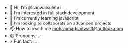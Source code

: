 - 👋 Hi, I’m @sanwalsulehri
- 👀 I’m interested in full stack development
- 🌱 I’m currently learning javascript
- 💞️ I’m looking to collaborate on advanced projects
- 📫 How to reach me mohammadsanwal3@outlook.com
- 😄 Pronouns: ...
- ⚡ Fun fact: ...

<!---
sanwalsulehri/sanwalsulehri is a ✨ special ✨ repository because its `README.md` (this file) appears on your GitHub profile.
You can click the Preview link to take a look at your changes.
--->
